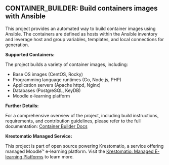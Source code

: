 ## CONTAINER_BUILDER: Build containers images with Ansible

This project provides an automated way to build container images using Ansible. The containers are defined as hosts within the Ansible inventory and leverage host and group variables, templates, and local connections for generation.

**Supported Containers:**

The project builds a variety of container images, including:

* Base OS images (CentOS, Rocky)
* Programming language runtimes (Go, Node.js, PHP)
* Application servers (Apache httpd, Nginx)
* Databases (PostgreSQL, KeyDB)
* Moodle e-learning platform

**Further Details:**

For a comprehensive overview of the project, including build instructions, requirements, and contribution guidelines, please refer to the full documentation: [Container Builder Docs](https://krestomatio.com/docs/container_builder)

**Krestomatio Managed Service:**

This project is part of open source powering Krestomatio, a service offering managed Moodle™ e-learning platform. Visit the [Krestomatio: Managed E-learning Platforms](https://krestomatio.com) to learn more.
